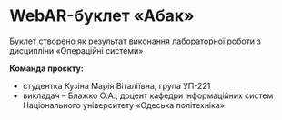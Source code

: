 # WebAR-буклет «Абак»
Буклет створено як результат виконання лабораторної роботи з дисципліни
«Операційні системи»

**Команда проєкту:**
- студентка Кузіна Марія Віталіївна, група УП-221
- викладач – Блажко О.А., доцент кафедри інформаційних систем Національного
університету «Одеська політехніка»
